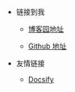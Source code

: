 <!-- 顶部导航栏 -->

- 链接到我

  - [博客园地址](https://www.cnblogs.com/tianjintou/)

  - [Github 地址](https://github.com/M-Kepler)

- 友情链接

  - [Docsify](https://docsify.js.org/#/)
